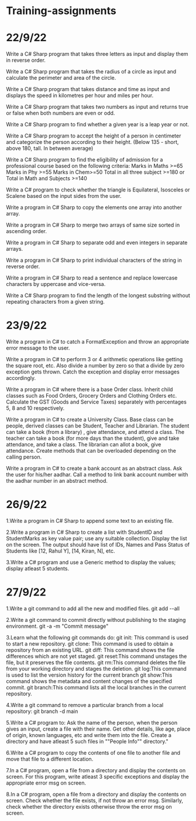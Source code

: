 # Training-assignments
# 22/9/22

Write a C# Sharp program that takes three letters as input and display them in reverse order.

Write a C# Sharp program that takes the radius of a circle as input and calculate the perimeter and area of the circle.

Write a C# Sharp program that takes distance and time as input and displays the speed in kilometres per hour and miles per hour.

Write a C# Sharp program that takes two numbers as input and returns true or false when both numbers are even or odd.

Write a C# Sharp program to find whether a given year is a leap year or not.

Write a C# Sharp program to accept the height of a person in centimeter and categorize the person according to their height. (Below 135 - short, above 180, tall. In between average)

Write a C# Sharp program to find the eligibility of admission for a professional course based on the following criteria: Marks in Maths >=65 Marks in Phy >=55 Marks in Chem>=50 Total in all three subject >=180 or Total in Math and Subjects >=140

Write a C# program to check whether the triangle is Equilateral, Isosceles or Scalene based on the input sides from the user.

Write a program in C# Sharp to copy the elements one array into another array.

Write a program in C# Sharp to merge two arrays of same size sorted in ascending order.

Write a program in C# Sharp to separate odd and even integers in separate arrays.

Write a program in C# Sharp to print individual characters of the string in reverse order.

Write a program in C# Sharp to read a sentence and replace lowercase characters by uppercase and vice-versa.

Write a C# Sharp program to find the length of the longest substring without repeating characters from a given string.

# 23/9/22
Write a program in C# to catch a FormatException and throw an appropriate error message to the user.

Write a program in C# to perform 3 or 4 arithmetic operations like getting the square root, etc. Also divide a number by zero so that a divide by zero exception gets thrown. Catch the exception and display error messages accordingly.

Write a program in C# where there is a base Order class. Inherit child classes such as Food Orders, Grocery Orders and Clothing Orders etc. Calculate the GST (Goods and Service Taxes) separately with percentages 5, 8 and 10 respectively.

Write a program in C# to create a University Class. Base class can be people, derived classes can be Student, Teacher and Librarian. The student can take a book (from a library) , give attendance, and attend a class. The teacher can take a book (for more
 days than the student), give and take attendance, and take a class. The librarian can allot a book, give attendance. Create methods that can be overloaded depending on the calling person.

Write a program in C# to create a bank account as an abstract class. Ask the user for his/her aadhar. Call a method to link bank account number with the aadhar number in an abstract method.

# 26/9/22
1.Write a program in C# Sharp to append some text to an existing file. 

2.Write a program in C# Sharp to create a list with StudentID and StudentMarks as key value pair; use any suitable collection. Display the list on the screen.
The output should have list of IDs, Names and Pass Status of Students like [12, Rahul Y], [14, Kiran, N], etc. 

3.Write a C# program and use a Generic method to display the values; display atleast 5 students.
# 27/9/22
1.Write a git command to add all the new and modified files. git add --all

2.Write a git command to commit directly without publishing to the staging environment. git -a -m "Commit message"

3.Learn what the following git commands do:
 git init: This command is used to start a new repository.
 git clone: This command is used to obtain a repository from an existing URL.
 git diff: This command shows the file differences which are not yet staged.
 git reset:This command unstages the file, but it preserves the file contents.
 git rm:This command deletes the file from your working directory and stages the deletion.
 git log:This command is used to list the version history for the current branch
 git show:This command shows the metadata and content changes of the specified commit.
 git branch:This command lists all the local branches in the current repository.

4.Write a git command to remove a particular branch from a local repository: git branch -d main

5.Write a C# program to:
Ask the name of the person, when the person gives an input, create a file with their name. 
Get other details, like age, place of origin, known languages, etc and write them into the file. 
Create a directory and have atleast 5 such files in ""People Info"" directory."

6.Write a C# program to copy the contents of one file to another file and move that file to a different location. 

7.In a C# program, open a file from a directory and display the contents on screen. For this program, write atleast 3 specific exceptions and display the appropriate error msg on screen. 

8.In a C# program, open a file from a directory and display the contents on screen. Check whether the file exists, if not throw an error msg. Similarly, check whether the directory exists otherwise throw the error msg on screen.
